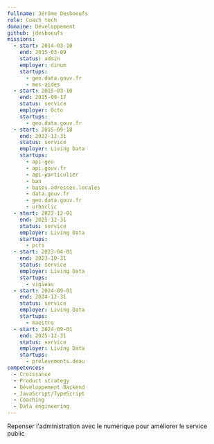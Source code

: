 ```yaml
---
fullname: Jérôme Desboeufs
role: Coach tech
domaine: Développement
github: jdesboeufs
missions:
  - start: 2014-03-10
    end: 2015-03-09
    status: admin
    employer: dinum
    startups:
      - geo.data.gouv.fr
      - mes-aides
  - start: 2015-03-10
    end: 2015-09-17
    status: service
    employer: Octo
    startups:
      - geo.data.gouv.fr
  - start: 2015-09-18
    end: 2022-12-31
    status: service
    employer: Living Data
    startups:
      - api-geo
      - api.gouv.fr
      - api-particulier
      - ban
      - bases.adresses.locales
      - data.gouv.fr
      - geo.data.gouv.fr
      - urbaclic
  - start: 2022-12-01
    end: 2025-12-31
    status: service
    employer: Living Data
    startups:
      - pcrs
  - start: 2023-04-01
    end: 2023-10-31
    status: service
    employer: Living Data
    startups:
      - vigieau
  - start: 2024-09-01
    end: 2024-12-31
    status: service
    employer: Living Data
    startups:
      - maestro
  - start: 2024-09-01
    end: 2025-12-31
    status: service
    employer: Living Data
    startups:
      - prelevements.deau
competences:
  - Croissance
  - Product strategy
  - Développement Backend
  - JavaScript/TypeScript
  - Coaching
  - Data engineering
---
```

Repenser l'administration avec le numérique pour améliorer le service public
